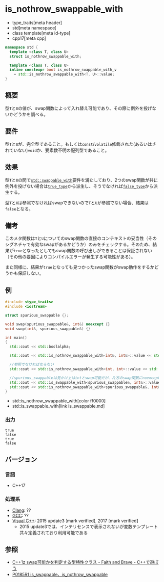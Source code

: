 # is_nothrow_swappable_with
* type_traits[meta header]
* std[meta namespace]
* class template[meta id-type]
* cpp17[meta cpp]

```cpp
namespace std {
  template <class T, class U>
  struct is_nothrow_swappable_with;

  template <class T, class U>
  inline constexpr bool is_nothrow_swappable_with_v
    = std::is_nothrow_swappable_with<T, U>::value;
}
```

## 概要
型`T`と`U`の値が、swap関数によって入れ替え可能であり、その際に例外を投げないかどうかを調べる。


## 要件
型`T`と`U`が、完全型であること。もしくは`const`/`volatile`修飾された(あるいはされていない)`void`か、要素数不明の配列型であること。


## 効果
型`T`と`U`の間で[`std::swappable_with`](/reference/concepts/swappable_with.md.nolink)要件を満たしており、2つのswap関数が共に例外を投げない場合は[`true_type`](true_type.md)から派生し、そうでなければ[`false_type`](false_type.md)から派生する。

型`T`と`U`は参照でなければswapできないので`T`と`U`が参照でない場合、結果は`false`となる。


## 備考
このメタ関数は`T`と`U`についてのswap関数の直接のコンテキストの妥当性（そのシグネチャで有効なswapがあるかどうか）のみをチェックする。そのため、結果が`true`となったとしてもswap関数の呼び出しができることは保証されない（その他の要因によりコンパイルエラーが発生する可能性がある）。

また同様に、結果が`true`となっても見つかったswap関数がswap動作をするかどうかも保証しない。


## 例

```cpp example
#include <type_traits>
#include <iostream>

struct spurious_swappable {};

void swap(spurious_swappable&, int&) noexcept {}
void swap(int&, spurious_swappable&) {}

int main()
{
  std::cout << std::boolalpha;

  std::cout << std::is_nothrow_swappable_with<int&, int&>::value << std::endl;

  //参照でなければならない
  std::cout << std::is_nothrow_swappable_with<int, int>::value << std::endl;

  //spurious_swappableは見かけ上はintとswap可能だが、片方のswap関数にnoexceptが無いためnothrow_swappable_withはfalseとなる
  std::cout << std::is_swappable_with<spurious_swappable&, int&>::value << std::endl;
  std::cout << std::is_nothrow_swappable_with<spurious_swappable&, int&>::value << std::endl;
}
```
* std::is_nothrow_swappable_with[color ff0000]
* std::is_swappable_with[link is_swappable.md]

### 出力
```
true
false
true
false
```

## バージョン
### 言語
- C++17

### 処理系
- [Clang](/implementation.md#clang): ??
- [GCC](/implementation.md#gcc): ??
- [Visual C++](/implementation.md#visual_cpp): 2015 update3 [mark verified], 2017 [mark verified]
	- 2015 update3では、インテリセンスで表示されないが変数テンプレート共々定義されており利用可能である

## 参照
- [C++1z swap可能かを判定する型特性クラス - Faith and Brave - C++で遊ぼう](https://faithandbrave.hateblo.jp/entry/2016/06/24/165526)
- [P0185R1 is_swappable、is_nothrow_swappable](http://www.open-std.org/jtc1/sc22/wg21/docs/papers/2016/p0185r1.html)
